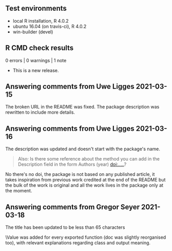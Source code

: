 ## Test environments
* local R installation, R 4.0.2
* ubuntu 16.04 (on travis-ci), R 4.0.2
* win-builder (devel)

## R CMD check results

0 errors | 0 warnings | 1 note

* This is a new release.

## Answering comments from Uwe Ligges 2021-03-15

The broken URL in the README was fixed.
The package description was rewritten to include more details.

## Answering comments from Uwe Ligges 2021-03-16

The description was updated and doesn't start with the package's name.

> Also: Is there some reference about the method you can add in the
> Description field in the form Authors (year) <doi:.....>?

No there's no doi, the package is not based on any published article, it takes 
inspiration from previous work credited at the end of the README but the bulk of 
the work is original and all the work lives in the package only at the moment.

## Answering comments from Gregor Seyer 2021-03-18

The title has been updated to be less than 65 characters

\Value was added for every exported function (doc was slightly reorganised too),
with relevant explanations regarding class and output meaning.
